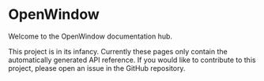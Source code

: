 # OpenWindow

Welcome to the OpenWindow documentation hub.

This project is in its infancy. Currently these pages only contain the automatically generated API reference.
If you would like to contribute to this project, please open an issue in the GitHub repository.

